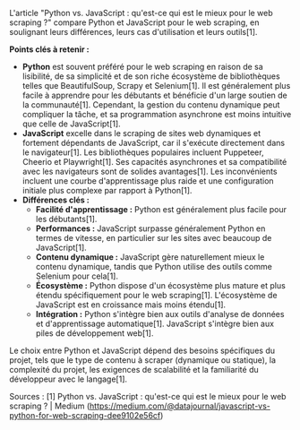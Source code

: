 L'article "Python vs. JavaScript : qu'est-ce qui est le mieux pour le web scraping ?" compare Python et JavaScript pour le web scraping, en soulignant leurs différences, leurs cas d'utilisation et leurs outils[1].

**Points clés à retenir :**
*   **Python** est souvent préféré pour le web scraping en raison de sa lisibilité, de sa simplicité et de son riche écosystème de bibliothèques telles que BeautifulSoup, Scrapy et Selenium[1]. Il est généralement plus facile à apprendre pour les débutants et bénéficie d'un large soutien de la communauté[1]. Cependant, la gestion du contenu dynamique peut compliquer la tâche, et sa programmation asynchrone est moins intuitive que celle de JavaScript[1].
*   **JavaScript** excelle dans le scraping de sites web dynamiques et fortement dépendants de JavaScript, car il s'exécute directement dans le navigateur[1]. Les bibliothèques populaires incluent Puppeteer, Cheerio et Playwright[1]. Ses capacités asynchrones et sa compatibilité avec les navigateurs sont de solides avantages[1]. Les inconvénients incluent une courbe d'apprentissage plus raide et une configuration initiale plus complexe par rapport à Python[1].
*   **Différences clés :**
    *   **Facilité d'apprentissage :** Python est généralement plus facile pour les débutants[1].
    *   **Performances :** JavaScript surpasse généralement Python en termes de vitesse, en particulier sur les sites avec beaucoup de JavaScript[1].
    *   **Contenu dynamique :** JavaScript gère naturellement mieux le contenu dynamique, tandis que Python utilise des outils comme Selenium pour cela[1].
    *   **Écosystème :** Python dispose d'un écosystème plus mature et plus étendu spécifiquement pour le web scraping[1]. L'écosystème de JavaScript est en croissance mais moins étendu[1].
    *   **Intégration :** Python s'intègre bien aux outils d'analyse de données et d'apprentissage automatique[1]. JavaScript s'intègre bien aux piles de développement web[1].

Le choix entre Python et JavaScript dépend des besoins spécifiques du projet, tels que le type de contenu à scraper (dynamique ou statique), la complexité du projet, les exigences de scalabilité et la familiarité du développeur avec le langage[1].

Sources :
[1] Python vs. JavaScript : qu'est-ce qui est le mieux pour le web scraping ? | Medium (https://medium.com/@datajournal/javascript-vs-python-for-web-scraping-dee9102e56cf)
